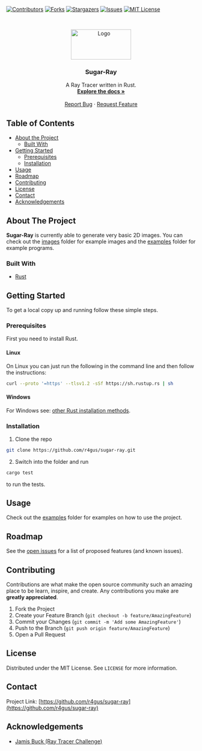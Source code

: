 <!-- PROJECT SHIELDS -->
<!--
*** I'm using markdown "reference style" links for readability.
*** Reference links are enclosed in brackets [ ] instead of parentheses ( ).
*** See the bottom of this document for the declaration of the reference variables
*** for contributors-url, forks-url, etc. This is an optional, concise syntax you may use.
*** https://www.markdownguide.org/basic-syntax/#reference-style-links
-->
[![Contributors][contributors-shield]][contributors-url]
[![Forks][forks-shield]][forks-url]
[![Stargazers][stars-shield]][stars-url]
[![Issues][issues-shield]][issues-url]
[![MIT License][license-shield]][license-url]



<!-- PROJECT LOGO -->
<br />
<p align="center">
  <a href="https://github.com/r4gus/greasy">
    <img src="" alt="Logo" width="160" height="80">
  </a>

  <h3 align="center">Sugar-Ray</h3>

  <p align="center">
    A Ray Tracer written in Rust.
    <br/>
    <a href="https://github.com/r4gus/greasy"><strong>Explore the docs »</strong></a>
    <br/>
    <br/>
    <a href="https://github.com/r4gus/greasy/issues">Report Bug</a>
    ·
    <a href="https://github.com/r4gus/greasy/issues">Request Feature</a>
  </p>
</p>



<!-- TABLE OF CONTENTS -->
## Table of Contents

* [About the Project](#about-the-project)
  * [Built With](#built-with)
* [Getting Started](#getting-started)
  * [Prerequisites](#prerequisites)
  * [Installation](#installation)
* [Usage](#usage)
* [Roadmap](#roadmap)
* [Contributing](#contributing)
* [License](#license)
* [Contact](#contact)
* [Acknowledgements](#acknowledgements)



<!-- ABOUT THE PROJECT -->
## About The Project

__Sugar-Ray__ is currently able to generate very basic 2D images. You can check out the
[images](https://github.com/r4gus/sugar-ray/tree/main/images) folder for example images 
and the [examples](https://github.com/r4gus/sugar-ray/tree/main/src/examples) folder for example programs.

### Built With
* [Rust](https://www.rust-lang.org) 

<!-- GETTING STARTED -->
## Getting Started

To get a local copy up and running follow these simple steps.

### Prerequisites

First you need to install Rust. 

#### Linux
On Linux you can just run the following in the command line and then follow the instructions:
```Bash
curl --proto '=https' --tlsv1.2 -sSf https://sh.rustup.rs | sh
```

#### Windows
For Windows see: [other Rust installation methods](https://forge.rust-lang.org/infra/other-installation-methods.html).


### Installation

1. Clone the repo
```sh
git clone https://github.com/r4gus/sugar-ray.git
```

2. Switch into the folder and run
```sh
cargo test
```
to run the tests.


<!-- USAGE EXAMPLES -->
## Usage

Check out the [examples](https://github.com/r4gus/sugar-ray/tree/main/src/examples) folder for examples on
how to use the project.

<!-- ROADMAP -->
## Roadmap

See the [open issues](https://github.com/r4gus/sugar-ray/issues) for a list of proposed features (and known issues).


## Contributing

Contributions are what make the open source community such an amazing place to be learn, inspire, and create. Any contributions you make are **greatly appreciated**.

1. Fork the Project
2. Create your Feature Branch (`git checkout -b feature/AmazingFeature`)
3. Commit your Changes (`git commit -m 'Add some AmazingFeature'`)
4. Push to the Branch (`git push origin feature/AmazingFeature`)
5. Open a Pull Request


## License

Distributed under the MIT License. See `LICENSE` for more information.


<!-- CONTACT -->
## Contact

Project Link: [https://github.com/r4gus/sugar-ray](https://github.com/r4gus/sugar-ray)



<!-- ACKNOWLEDGEMENTS -->
## Acknowledgements
* [Jamis Buck (Ray Tracer Challenge)](http://raytracerchallenge.com/)





<!-- MARKDOWN LINKS & IMAGES -->
<!-- https://www.markdownguide.org/basic-syntax/#reference-style-links -->

[contributors-shield]: https://img.shields.io/github/contributors/r4gus/sugar-ray?style=flat-square
[contributors-url]: https://github.com/r4gus/sugar-ray/graphs/contributors
[forks-shield]: https://img.shields.io/github/forks/r4gus/sugar-ray?style=flat-square
[forks-url]: https://github.com/r4gus/sugar-ray/network
[stars-shield]: https://img.shields.io/github/stars/r4gus/sugar-ray?style=flat-square
[stars-url]: https://github.com/r4gus/sugar-ray/stargazers
[issues-shield]: https://img.shields.io/github/issues/r4gus/sugar-ray?style=flat-square
[issues-url]: https://github.com/r4gus/sugar-ray/issues
[license-shield]: https://img.shields.io/github/license/r4gus/sugar-ray?style=flat-square
[license-url]: https://github.com/r4gus/sugar-ray/blob/main/LICENSE
[product-screenshot]: images/screenshot.png
